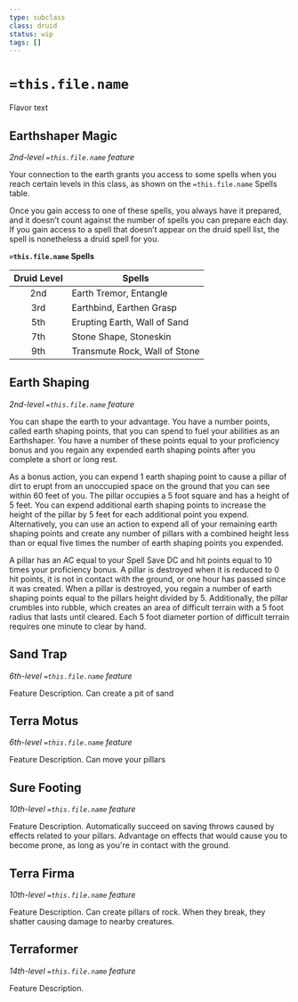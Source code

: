 ```yaml
---
type: subclass 
class: druid
status: wip
tags: []
---
```


# `=this.file.name`

Flavor text

## Earthshaper Magic
*2nd-level `=this.file.name` feature*

Your connection to the earth grants you access to some spells when you reach certain levels in this class, as shown on the `=this.file.name` Spells table.

Once you gain access to one of these spells, you always have it prepared, and it doesn’t count against the number of spells you can prepare each day. If you gain access to a spell that doesn’t appear on the druid spell list, the spell is nonetheless a druid spell for you.

**`=this.file.name` Spells**

| Druid Level | Spells                        |
| :---------: | ----------------------------- |
|     2nd     | Earth Tremor, Entangle        |
|     3rd     | Earthbind, Earthen Grasp      |
|     5th     | Erupting Earth, Wall of Sand  |
|     7th     | Stone Shape, Stoneskin        |
|     9th     | Transmute Rock, Wall of Stone |

## Earth Shaping
*2nd-level `=this.file.name` feature*

You can shape the earth to your advantage. You have a number points, called earth shaping points, that you can spend to fuel your abilities as an Earthshaper. You have a number of these points equal to your proficiency bonus and you regain any expended earth shaping points after you complete a short or long rest.

As a bonus action, you can expend 1 earth shaping point to cause a pillar of dirt to erupt from an unoccupied space on the ground that you can see within 60 feet of you. The pillar occupies a 5 foot square and has a height of 5 feet. You can expend additional earth shaping points to increase the height of the pillar by 5 feet for each additional point you expend. Alternatively, you can use an action to expend all of your remaining earth shaping points and create any number of pillars with a combined height less than or equal five times the number of earth shaping points you expended.

A pillar has an AC equal to your Spell Save DC and hit points equal to 10 times your proficiency bonus. A pillar is destroyed when it is reduced to 0 hit points, it is not in contact with the ground, or one hour has passed since it was created. When a pillar is destroyed, you regain a number of earth shaping points equal to the pillars height divided by 5. Additionally, the pillar crumbles into rubble, which creates an area of difficult terrain with a 5 foot radius that lasts until cleared. Each 5 foot diameter portion of difficult terrain requires one minute to clear by hand. 

## Sand Trap
*6th-level `=this.file.name` feature*

Feature Description. Can create a pit of sand

## Terra Motus
*6th-level `=this.file.name` feature*

Feature Description. Can move your pillars

## Sure Footing
*10th-level `=this.file.name` feature*

Feature Description. Automatically succeed on saving throws caused by effects related to your pillars. Advantage on effects that would cause you to become prone, as long as you're in contact with the ground.

## Terra Firma
*10th-level `=this.file.name` feature*

Feature Description. Can create pillars of rock. When they break, they shatter causing damage to nearby creatures.

## Terraformer
*14th-level `=this.file.name` feature*

Feature Description.

